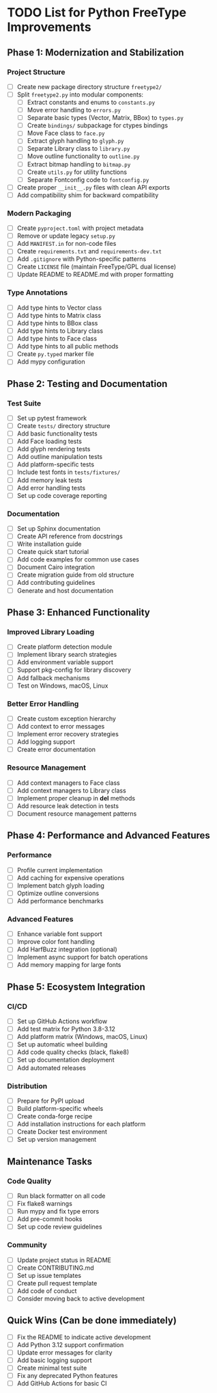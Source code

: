 # TODO List for Python FreeType Improvements

## Phase 1: Modernization and Stabilization

### Project Structure
- [ ] Create new package directory structure `freetype2/`
- [ ] Split `freetype2.py` into modular components:
  - [ ] Extract constants and enums to `constants.py`
  - [ ] Move error handling to `errors.py`
  - [ ] Separate basic types (Vector, Matrix, BBox) to `types.py`
  - [ ] Create `bindings/` subpackage for ctypes bindings
  - [ ] Move Face class to `face.py`
  - [ ] Extract glyph handling to `glyph.py`
  - [ ] Separate Library class to `library.py`
  - [ ] Move outline functionality to `outline.py`
  - [ ] Extract bitmap handling to `bitmap.py`
  - [ ] Create `utils.py` for utility functions
  - [ ] Separate Fontconfig code to `fontconfig.py`
- [ ] Create proper `__init__.py` files with clean API exports
- [ ] Add compatibility shim for backward compatibility

### Modern Packaging
- [ ] Create `pyproject.toml` with project metadata
- [ ] Remove or update legacy `setup.py`
- [ ] Add `MANIFEST.in` for non-code files
- [ ] Create `requirements.txt` and `requirements-dev.txt`
- [ ] Add `.gitignore` with Python-specific patterns
- [ ] Create `LICENSE` file (maintain FreeType/GPL dual license)
- [ ] Update README to README.md with proper formatting

### Type Annotations
- [ ] Add type hints to Vector class
- [ ] Add type hints to Matrix class
- [ ] Add type hints to BBox class
- [ ] Add type hints to Library class
- [ ] Add type hints to Face class
- [ ] Add type hints to all public methods
- [ ] Create `py.typed` marker file
- [ ] Add mypy configuration

## Phase 2: Testing and Documentation

### Test Suite
- [ ] Set up pytest framework
- [ ] Create `tests/` directory structure
- [ ] Add basic functionality tests
- [ ] Add Face loading tests
- [ ] Add glyph rendering tests
- [ ] Add outline manipulation tests
- [ ] Add platform-specific tests
- [ ] Include test fonts in `tests/fixtures/`
- [ ] Add memory leak tests
- [ ] Add error handling tests
- [ ] Set up code coverage reporting

### Documentation
- [ ] Set up Sphinx documentation
- [ ] Create API reference from docstrings
- [ ] Write installation guide
- [ ] Create quick start tutorial
- [ ] Add code examples for common use cases
- [ ] Document Cairo integration
- [ ] Create migration guide from old structure
- [ ] Add contributing guidelines
- [ ] Generate and host documentation

## Phase 3: Enhanced Functionality

### Improved Library Loading
- [ ] Create platform detection module
- [ ] Implement library search strategies
- [ ] Add environment variable support
- [ ] Support pkg-config for library discovery
- [ ] Add fallback mechanisms
- [ ] Test on Windows, macOS, Linux

### Better Error Handling
- [ ] Create custom exception hierarchy
- [ ] Add context to error messages
- [ ] Implement error recovery strategies
- [ ] Add logging support
- [ ] Create error documentation

### Resource Management
- [ ] Add context managers to Face class
- [ ] Add context managers to Library class
- [ ] Implement proper cleanup in __del__ methods
- [ ] Add resource leak detection in tests
- [ ] Document resource management patterns

## Phase 4: Performance and Advanced Features

### Performance
- [ ] Profile current implementation
- [ ] Add caching for expensive operations
- [ ] Implement batch glyph loading
- [ ] Optimize outline conversions
- [ ] Add performance benchmarks

### Advanced Features
- [ ] Enhance variable font support
- [ ] Improve color font handling
- [ ] Add HarfBuzz integration (optional)
- [ ] Implement async support for batch operations
- [ ] Add memory mapping for large fonts

## Phase 5: Ecosystem Integration

### CI/CD
- [ ] Set up GitHub Actions workflow
- [ ] Add test matrix for Python 3.8-3.12
- [ ] Add platform matrix (Windows, macOS, Linux)
- [ ] Set up automatic wheel building
- [ ] Add code quality checks (black, flake8)
- [ ] Set up documentation deployment
- [ ] Add automated releases

### Distribution
- [ ] Prepare for PyPI upload
- [ ] Build platform-specific wheels
- [ ] Create conda-forge recipe
- [ ] Add installation instructions for each platform
- [ ] Create Docker test environment
- [ ] Set up version management

## Maintenance Tasks

### Code Quality
- [ ] Run black formatter on all code
- [ ] Fix flake8 warnings
- [ ] Run mypy and fix type errors
- [ ] Add pre-commit hooks
- [ ] Set up code review guidelines

### Community
- [ ] Update project status in README
- [ ] Create CONTRIBUTING.md
- [ ] Set up issue templates
- [ ] Create pull request template
- [ ] Add code of conduct
- [ ] Consider moving back to active development

## Quick Wins (Can be done immediately)
- [ ] Fix the README to indicate active development
- [ ] Add Python 3.12 support confirmation
- [ ] Update error messages for clarity
- [ ] Add basic logging support
- [ ] Create minimal test suite
- [ ] Fix any deprecated Python features
- [ ] Add GitHub Actions for basic CI
